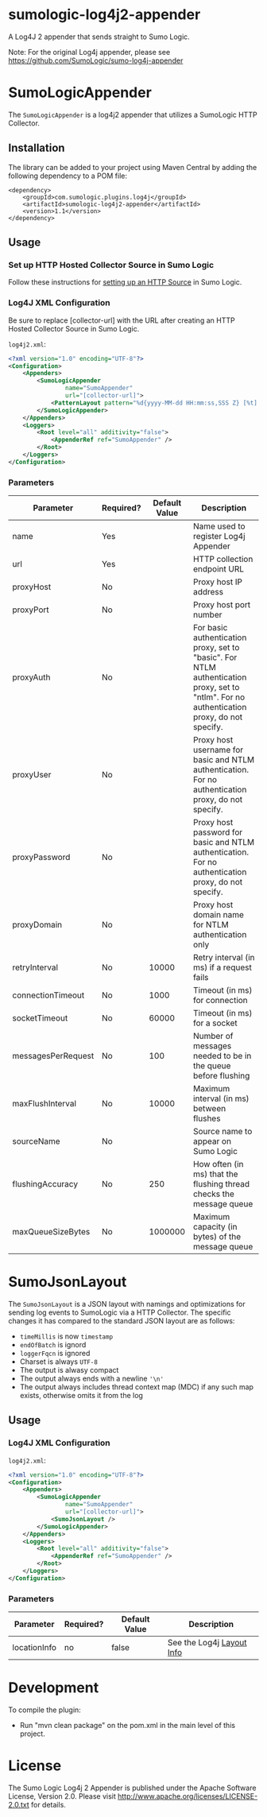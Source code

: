# sumologic-log4j2-appender

A Log4J 2 appender that sends straight to Sumo Logic.

Note: For the original Log4j appender, please see https://github.com/SumoLogic/sumo-log4j-appender

# SumoLogicAppender
The `SumoLogicAppender` is a log4j2 appender that utilizes a SumoLogic HTTP Collector.
## Installation

The library can be added to your project using Maven Central by adding the following dependency to a POM file:

```
<dependency>
    <groupId>com.sumologic.plugins.log4j</groupId>
    <artifactId>sumologic-log4j2-appender</artifactId>
    <version>1.1</version>
</dependency>
```

## Usage

### Set up HTTP Hosted Collector Source in Sumo Logic

Follow these instructions for [setting up an HTTP Source](http://help.sumologic.com/Send_Data/Sources/HTTP_Source) in Sumo Logic.

### Log4J XML Configuration
Be sure to replace [collector-url] with the URL after creating an HTTP Hosted Collector Source in Sumo Logic.

`log4j2.xml`:

```xml
<?xml version="1.0" encoding="UTF-8"?>
<Configuration>
    <Appenders>
        <SumoLogicAppender
                name="SumoAppender"
                url="[collector-url]">
            <PatternLayout pattern="%d{yyyy-MM-dd HH:mm:ss,SSS Z} [%t] %-5p %c - %m%n" />
        </SumoLogicAppender>
    </Appenders>
    <Loggers>
        <Root level="all" additivity="false">
            <AppenderRef ref="SumoAppender" />
        </Root>
    </Loggers>
</Configuration>
```

### Parameters
| Parameter          | Required? | Default Value | Description                                                                                                                                |
|--------------------|----------|---------------|--------------------------------------------------------------------------------------------------------------------------------------------|
| name               | Yes      |               | Name used to register Log4j Appender                                                                                                       |
| url                | Yes      |               | HTTP collection endpoint URL                                                                                                               |
| proxyHost          | No       |               | Proxy host IP address                                                                                                                      |
| proxyPort          | No       |               | Proxy host port number                                                                                                                     |
| proxyAuth          | No       |               | For basic authentication proxy, set to "basic". For NTLM authentication proxy, set to "ntlm". For no authentication proxy, do not specify. |
| proxyUser          | No       |               | Proxy host username for basic and NTLM authentication. For no authentication proxy, do not specify.                                        |
| proxyPassword      | No       |               | Proxy host password for basic and NTLM authentication. For no authentication proxy, do not specify.                                        |
| proxyDomain        | No       |               | Proxy host domain name for NTLM authentication only                                                                                        |
| retryInterval      | No       | 10000         | Retry interval (in ms) if a request fails                                                                                                  |
| connectionTimeout  | No       | 1000          | Timeout (in ms) for connection                                                                                                             |
| socketTimeout      | No       | 60000         | Timeout (in ms) for a socket                                                                                                               |
| messagesPerRequest | No       | 100           | Number of messages needed to be in the queue before flushing                                                                               |
| maxFlushInterval   | No       | 10000         | Maximum interval (in ms) between flushes                                                                                                   |
| sourceName         | No       |               | Source name to appear on Sumo Logic                                                                                                        |
| flushingAccuracy   | No       | 250           | How often (in ms) that the flushing thread checks the message queue                                                                        |
| maxQueueSizeBytes  | No       | 1000000       | Maximum capacity (in bytes) of the message queue                                                                                           |

# SumoJsonLayout
The `SumoJsonLayout` is a JSON layout with namings and optimizations for sending log events to SumoLogic via a HTTP Collector.
The specific changes it has compared to the standard JSON layout are as follows:

* `timeMillis` is now `timestamp`
* `endOfBatch` is ignord
* `loggerFqcn` is ignored
* Charset is always `UTF-8`
* The output is alwasy compact
* The output always ends with a newline `'\n'`
* The output always includes thread context map (MDC) if any such map exists, otherwise omits it from the log

## Usage
### Log4J XML Configuration
`log4j2.xml`:
```xml
<?xml version="1.0" encoding="UTF-8"?>
<Configuration>
    <Appenders>
        <SumoLogicAppender
                name="SumoAppender"
                url="[collector-url]">
            <SumoJsonLayout />
        </SumoLogicAppender>
    </Appenders>
    <Loggers>
        <Root level="all" additivity="false">
            <AppenderRef ref="SumoAppender" />
        </Root>
    </Loggers>
</Configuration>
```
### Parameters
| Parameter          | Required? | Default Value | Description                                                                                     |
|--------------------|----------|---------------|--------------------------------------------------------------------------------------------------|
|locationInfo        | no       | false         | See the Log4j [Layout Info](https://logging.apache.org/log4j/2.x/manual/layouts.html#JSONLayout) |

# Development

To compile the plugin:
- Run "mvn clean package" on the pom.xml in the main level of this project.

# License

The Sumo Logic Log4j 2 Appender is published under the Apache Software License, Version 2.0. Please visit http://www.apache.org/licenses/LICENSE-2.0.txt for details.
